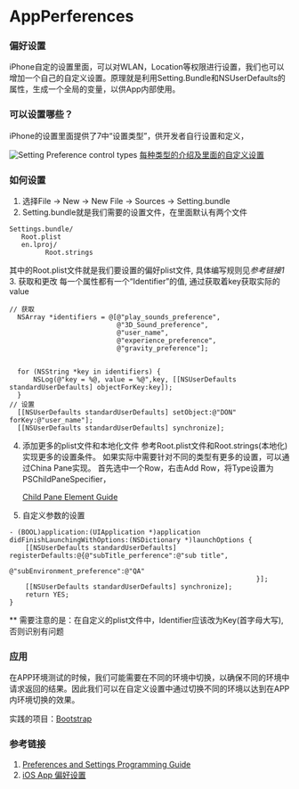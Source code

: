 # AppPerferences

### 偏好设置
iPhone自定的设置里面，可以对WLAN，Location等权限进行设置，我们也可以增加一个自己的自定义设置。原理就是利用Setting.Bundle和NSUserDefaults的属性，生成一个全局的变量，以供App内部使用。

### 可以设置哪些？
iPhone的设置里面提供了7中“设置类型”，供开发者自行设置和定义，

![Setting Preference control types](http://upload-images.jianshu.io/upload_images/1126977-e0583d8512b17ab8.png?imageMogr2/auto-orient/strip%7CimageView2/2/w/1240)
[每种类型的介绍及里面的自定义设置](https://developer.apple.com/library/content/documentation/PreferenceSettings/Conceptual/SettingsApplicationSchemaReference/Introduction/Introduction.html#//apple_ref/doc/uid/TP40007071)

### 如何设置
1.  选择File -> New -> New File -> Sources -> Setting.bundle
2.  Setting.bundle就是我们需要的设置文件，在里面默认有两个文件
 ```
Settings.bundle/
    Root.plist
    en.lproj/
          Root.strings
```
其中的Root.plist文件就是我们要设置的偏好plist文件, 具体编写规则见*参考链接1*
3.  获取和更改
每一个属性都有一个“Identifier”的值, 通过获取着key获取实际的value
```
// 获取
  NSArray *identifiers = @[@"play_sounds_preference",
                           @"3D_Sound_preference",
                           @"user_name",
                           @"experience_preference",
                           @"gravity_preference"];


  for (NSString *key in identifiers) {
      NSLog(@"key = %@, value = %@",key, [[NSUserDefaults standardUserDefaults] objectForKey:key]);
  }
// 设置
  [[NSUserDefaults standardUserDefaults] setObject:@"DON" forKey:@"user_name"];
  [[NSUserDefaults standardUserDefaults] synchronize];
```
4. 添加更多的plist文件和本地化文件
    参考Root.plist文件和Root.strings(本地化)实现更多的设置条件。
    如果实际中需要针对不同的类型有更多的设置，可以通过China Pane实现。
    首先选中一个Row，右击Add Row，将Type设置为PSChildPaneSpecifier，
   
    [Child Pane Element Guide](https://developer.apple.com/library/content/documentation/PreferenceSettings/Conceptual/SettingsApplicationSchemaReference/Articles/PSChildPaneSpecifier.html#//apple_ref/doc/uid/TP40007017-SW1)
5. 自定义参数的设置
```
- (BOOL)application:(UIApplication *)application didFinishLaunchingWithOptions:(NSDictionary *)launchOptions {
    [[NSUserDefaults standardUserDefaults] registerDefaults:@{@"subTitle_perference":@"sub title",
                                                              @"subEnvironment_preference":@"QA"
                                                              }];
    [[NSUserDefaults standardUserDefaults] synchronize];
    return YES;
}
```
** 需要注意的是：在自定义的plist文件中，Identifier应该改为Key(首字母大写), 否则识别有问题

### 应用

  在APP环境测试的时候，我们可能需要在不同的环境中切换，以确保不同的环境中请求返回的结果。因此我们可以在自定义设置中通过切换不同的环境以达到在APP内环境切换的效果。

实践的项目：[Bootstrap](https://github.com/krzysztofzablocki/Bootstrap)

### 参考链接
1. [Preferences and Settings Programming Guide](https://developer.apple.com/library/content/documentation/Cocoa/Conceptual/UserDefaults/Preferences/Preferences.html#//apple_ref/doc/uid/10000059i-CH6-SW14)
2. [iOS App 偏好设置](http://chars.tech/2016/01/15/ios-preference-setting/)
